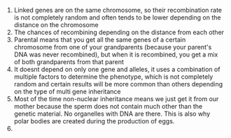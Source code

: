 1. Linked genes are on the same chromosome, so their recombination rate is not completely random and often tends to be lower depending on the distance on the chromosome
2. The chances of recombining depending on the distance from each other
3. Parental means that you get all the same genes of a certain chromosome from one of your grandparents (because your parent's DNA was never recombined), but when it is recombined, you get a mix of both grandparents from that parent
4. It doesnt depend on only one gene and alleles, it uses a combination of multiple factors to determine the phenotype, which is not completely random and certain results will be more common than others depending on the type of multi gene inheritance
5. Most of the time non-nuclear inheritance means we just get it from our mother because the sperm does not contain much other than the genetic material. No organelles with DNA are there. This is also why polar bodies are created during the production of eggs.
6. 